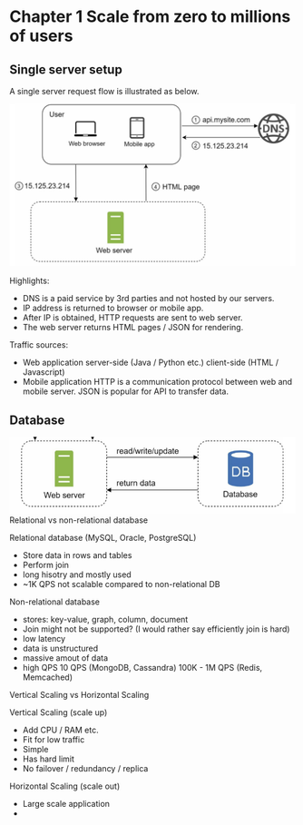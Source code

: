 # Chapter 1 Scale from zero to millions of users
## Single server setup
A single server request flow is illustrated as below.

![single server](https://github.com/XuGaoUCI/SystemDesign/blob/main/images/chap1_simple_request_flow.PNG)

Highlights:
- DNS is a paid service by 3rd parties and not hosted by our servers.
- IP address is returned to browser or mobile app.
- After IP is obtained, HTTP requests are sent to web server.
- The web server returns HTML pages / JSON for rendering.

Traffic sources:
- Web application
server-side (Java / Python etc.)
client-side (HTML / Javascript)
- Mobile application
HTTP is a communication protocol between web and mobile server. JSON is popular for API to transfer data.
## Database
![with database](https://github.com/XuGaoUCI/SystemDesign/blob/main/images/chap1_simple_request_db.PNG)
Relational vs non-relational database

Relational database (MySQL, Oracle, PostgreSQL)
- Store data in rows and tables
- Perform join 
- long hisotry and mostly used 
- ~1K QPS not scalable compared to non-relational DB

Non-relational database
- stores: key-value, graph, column, document
- Join might not be supported? (I would rather say efficiently join is hard)
- low latency
- data is unstructured 
- massive amout of data 
- high QPS 10 QPS (MongoDB, Cassandra) 100K - 1M QPS (Redis, Memcached)

Vertical Scaling vs Horizontal Scaling

Vertical Scaling (scale up)
- Add CPU / RAM etc.
- Fit for low traffic 
- Simple
- Has hard limit 
- No failover / redundancy / replica

Horizontal Scaling (scale out)
- Large scale application
- 

